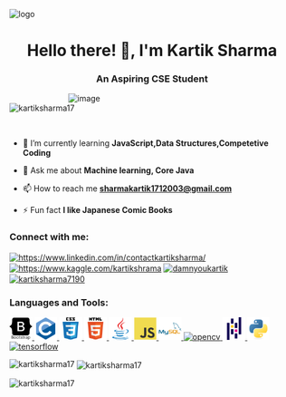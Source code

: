 ![logo](https://i.pinimg.com/originals/d4/c4/73/d4c4739637c1ebc963063877357f3e2a.gif)
<h1 align="center">Hello there! 👋, I'm Kartik Sharma</h1>
<h3 align="center">An Aspiring CSE Student</h3>
<img align="right" alt="image" width="400" src="https://i.pinimg.com/originals/04/c6/31/04c631f464a10591aced1d1b38be5cf9.gif">

<p align="left"> <img src="https://komarev.com/ghpvc/?username=kartiksharma17&label=Profile%20views&color=0e75b6&style=flat" alt="kartiksharma17" /> </p>

<p align="left"> <a href="https://twitter.com/" target="blank"><img src="https://img.shields.io/twitter/follow/?logo=twitter&style=for-the-badge" alt="" /></a> </p>

- 🌱 I’m currently learning **JavaScript,Data Structures,Competetive Coding**

- 💬 Ask me about **Machine learning, Core Java**

- 📫 How to reach me **sharmakartik1712003@gmail.com**

- ⚡ Fun fact **I like Japanese Comic Books**

<h3 align="left">Connect with me:</h3>
<p align="left">
<a href="https://linkedin.com/in/https://www.linkedin.com/in/contactkartiksharma/" target="blank"><img align="center" src="https://raw.githubusercontent.com/rahuldkjain/github-profile-readme-generator/master/src/images/icons/Social/linked-in-alt.svg" alt="https://www.linkedin.com/in/contactkartiksharma/" height="30" width="40" /></a>
<a href="https://kaggle.com/https://www.kaggle.com/kartikshrama" target="blank"><img align="center" src="https://raw.githubusercontent.com/rahuldkjain/github-profile-readme-generator/master/src/images/icons/Social/kaggle.svg" alt="https://www.kaggle.com/kartikshrama" height="30" width="40" /></a>
<a href="https://instagram.com/damnyoukartik" target="blank"><img align="center" src="https://raw.githubusercontent.com/rahuldkjain/github-profile-readme-generator/master/src/images/icons/Social/instagram.svg" alt="damnyoukartik" height="30" width="40" /></a>
<a href="https://www.youtube.com/c/kartiksharma7190" target="blank"><img align="center" src="https://raw.githubusercontent.com/rahuldkjain/github-profile-readme-generator/master/src/images/icons/Social/youtube.svg" alt="kartiksharma7190" height="30" width="40" /></a>
</p>

<h3 align="left">Languages and Tools:</h3>
<p align="left"> <a href="https://getbootstrap.com" target="_blank" rel="noreferrer"> <img src="https://raw.githubusercontent.com/devicons/devicon/master/icons/bootstrap/bootstrap-plain-wordmark.svg" alt="bootstrap" width="40" height="40"/> </a> <a href="https://www.cprogramming.com/" target="_blank" rel="noreferrer"> <img src="https://raw.githubusercontent.com/devicons/devicon/master/icons/c/c-original.svg" alt="c" width="40" height="40"/> </a> <a href="https://www.w3schools.com/css/" target="_blank" rel="noreferrer"> <img src="https://raw.githubusercontent.com/devicons/devicon/master/icons/css3/css3-original-wordmark.svg" alt="css3" width="40" height="40"/> </a> <a href="https://www.w3.org/html/" target="_blank" rel="noreferrer"> <img src="https://raw.githubusercontent.com/devicons/devicon/master/icons/html5/html5-original-wordmark.svg" alt="html5" width="40" height="40"/> </a> <a href="https://www.java.com" target="_blank" rel="noreferrer"> <img src="https://raw.githubusercontent.com/devicons/devicon/master/icons/java/java-original.svg" alt="java" width="40" height="40"/> </a> <a href="https://developer.mozilla.org/en-US/docs/Web/JavaScript" target="_blank" rel="noreferrer"> <img src="https://raw.githubusercontent.com/devicons/devicon/master/icons/javascript/javascript-original.svg" alt="javascript" width="40" height="40"/> </a> <a href="https://www.mysql.com/" target="_blank" rel="noreferrer"> <img src="https://raw.githubusercontent.com/devicons/devicon/master/icons/mysql/mysql-original-wordmark.svg" alt="mysql" width="40" height="40"/> </a> <a href="https://opencv.org/" target="_blank" rel="noreferrer"> <img src="https://www.vectorlogo.zone/logos/opencv/opencv-icon.svg" alt="opencv" width="40" height="40"/> </a> <a href="https://pandas.pydata.org/" target="_blank" rel="noreferrer"> <img src="https://raw.githubusercontent.com/devicons/devicon/2ae2a900d2f041da66e950e4d48052658d850630/icons/pandas/pandas-original.svg" alt="pandas" width="40" height="40"/> </a> <a href="https://www.python.org" target="_blank" rel="noreferrer"> <img src="https://raw.githubusercontent.com/devicons/devicon/master/icons/python/python-original.svg" alt="python" width="40" height="40"/> </a> <a href="https://www.tensorflow.org" target="_blank" rel="noreferrer"> <img src="https://www.vectorlogo.zone/logos/tensorflow/tensorflow-icon.svg" alt="tensorflow" width="40" height="40"/> </a> </p>

<p><img align="left" src="https://github-readme-stats.vercel.app/api/top-langs?username=kartiksharma17&show_icons=true&locale=en&layout=compact" alt="kartiksharma17" /></p>

<p>&nbsp;<img align="center" src="https://github-readme-stats.vercel.app/api?username=kartiksharma17&show_icons=true&locale=en" alt="kartiksharma17" /></p>

<p><img align="center" src="https://github-readme-streak-stats.herokuapp.com/?user=kartiksharma17&" alt="kartiksharma17" /></p>

